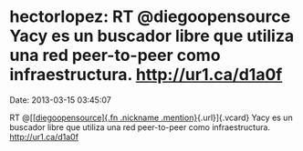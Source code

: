 hectorlopez: RT \@diegoopensource Yacy es un buscador libre que utiliza una red peer-to-peer como infraestructura. http://ur1.ca/d1a0f
======================================================================================================================================

Date: 2013-03-15 03:45:07

RT @[[[diegoopensource]{.fn .nickname
.mention}](http://identi.ca/user/228654 "diego"){.url}]{.vcard} Yacy es
un buscador libre que utiliza una red peer-to-peer como infraestructura.
<http://ur1.ca/d1a0f>
